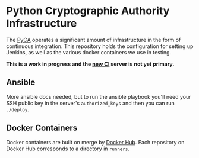 # Python Cryptographic Authority Infrastructure

The [PyCA](https://github.com/pyca) operates a significant amount of infrastructure in the form of continuous integration. This repository holds the configuration for setting up Jenkins, as well as the various docker containers we use in testing.

**This is a work in progress and the [new CI](https://ci.cryptography.io) server is not yet primary.**

## Ansible

More ansible docs needed, but to run the ansible playbook you'll need your SSH public key in the server's `authorized_keys` and then you can run `./deploy`.

## Docker Containers

Docker containers are built on merge by [Docker Hub](https://hub.docker.com/u/pyca/). Each repository on Docker Hub corresponds to a directory in `runners`.
